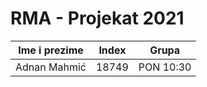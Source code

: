 # RMA - Projekat 2021

| Ime i prezime  | Index  | Grupa     |
|----------------|--------|-----------|
| Adnan Mahmić     | 18749 | PON 10:30 |
